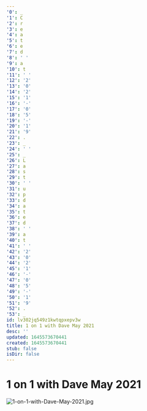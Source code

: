 ```yaml
---
'0': _
'1': C
'2': r
'3': e
'4': a
'5': t
'6': e
'7': d
'8': ' '
'9': a
'10': t
'11': ' '
'12': '2'
'13': '0'
'14': '2'
'15': '1'
'16': '-'
'17': '0'
'18': '5'
'19': '-'
'20': '1'
'21': '9'
'22': .
'23': _
'24': ' '
'25': _
'26': L
'27': a
'28': s
'29': t
'30': ' '
'31': u
'32': p
'33': d
'34': a
'35': t
'36': e
'37': d
'38': ' '
'39': a
'40': t
'41': ' '
'42': '2'
'43': '0'
'44': '2'
'45': '1'
'46': '-'
'47': '0'
'48': '5'
'49': '-'
'50': '1'
'51': '9'
'52': .
'53': _
id: lv302jq549z1kwtqpxepv3w
title: 1 on 1 with Dave May 2021
desc: ''
updated: 1645573670441
created: 1645573670441
stub: false
isDir: false
---
```


# 1 on 1 with Dave May 2021


![1-on-1-with-Dave-May-2021.jpg](/assets/1-on-1-with-dave-may-2021-gblpue4lfhtn.jpg)

